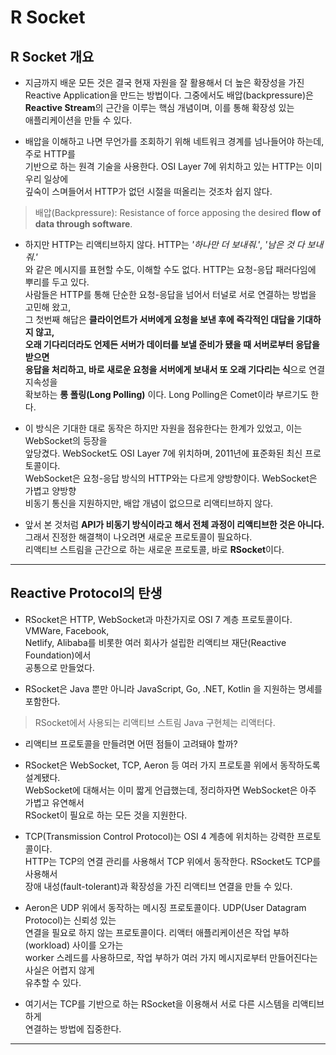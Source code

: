 # R Socket

## R Socket 개요

- 지금까지 배운 모든 것은 결국 현재 자원을 잘 활용해서 더 높은 확장성을 가진  
  Reactive Application을 만드는 방법이다. 그중에서도 배압(backpressure)은  
  **Reactive Stream**의 근간을 이루는 핵심 개념이며, 이를 통해 확장성 있는  
  애플리케이션을 만들 수 있다.

- 배압을 이해하고 나면 무언가를 조회하기 위해 네트워크 경계를 넘나들어야 하는데, 주로 HTTP를  
  기반으로 하는 원격 기술을 사용한다. OSI Layer 7에 위치하고 있는 HTTP는 이미 우리 일상에  
  깊숙이 스며들어서 HTTP가 없던 시절을 떠올리는 것조차 쉽지 않다.

> 배압(Backpressure): Resistance of force apposing the desired **flow of data through software**.

- 하지만 HTTP는 리액티브하지 않다. HTTP는 _'하나만 더 보내줘.'_, _'남은 것 다 보내줘.'_  
  와 같은 메시지를 표현할 수도, 이해할 수도 없다. HTTP는 요청-응답 패러다임에 뿌리를 두고 있다.  
  사람들은 HTTP를 통해 단순한 요청-응답을 넘어서 터널로 서로 연결하는 방법을 고민해 왔고,  
  그 첫번째 해답은 **클라이언트가 서버에게 요청을 보낸 후에 즉각적인 대답을 기대하지 않고,**  
  **오래 기다리더라도 언제든 서버가 데이터를 보낼 준비가 됐을 때 서버로부터 응답을 받으면**  
  **응답을 처리하고, 바로 새로운 요청을 서버에게 보내서 또 오래 기다리는 식**으로 연결 지속성을  
  확보하는 **롱 폴링(Long Polling)** 이다. Long Polling은 Comet이라 부르기도 한다.

- 이 방식은 기대한 대로 동작은 하지만 자원을 점유한다는 한계가 있었고, 이는 WebSocket의 등장을  
  앞당겼다. WebSocket도 OSI Layer 7에 위치하며, 2011년에 표준화된 최신 프로토콜이다.  
  WebSocket은 요청-응답 방식의 HTTP와는 다르게 양방향이다. WebSocket은 가볍고 양방향  
  비동기 통신을 지원하지만, 배압 개념이 없으므로 리액티브하지 않다.

- 앞서 본 것처럼 **API가 비동기 방식이라고 해서 전체 과정이 리액티브한 것은 아니다.**  
  그래서 진정한 해결책이 나오려면 새로운 프로토콜이 필요하다.  
  리액티브 스트림을 근간으로 하는 새로운 프로토콜, 바로 **RSocket**이다.

<hr/>

## Reactive Protocol의 탄생

- RSocket은 HTTP, WebSocket과 마찬가지로 OSI 7 계층 프로토콜이다. VMWare, Facebook,  
  Netlify, Alibaba를 비롯한 여러 회사가 설립한 리액티브 재단(Reactive Foundation)에서  
  공통으로 만들었다.

- RSocket은 Java 뿐만 아니라 JavaScript, Go, .NET, Kotlin 을 지원하는 명세를 포함한다.

> RSocket에서 사용되는 리액티브 스트림 Java 구현체는 리액터다.

- 리액티브 프로토콜을 만들려면 어떤 점들이 고려돼야 할까?

- RSocket은 WebSocket, TCP, Aeron 등 여러 가지 프로토콜 위에서 동작하도록 설계됐다.  
  WebSocket에 대해서는 이미 짧게 언급했는데, 정리하자면 WebSocket은 아주 가볍고 유연해서  
  RSocket이 필요로 하는 모든 것을 지원한다.

- TCP(Transmission Control Protocol)는 OSI 4 계층에 위치하는 강력한 프로토콜이다.  
  HTTP는 TCP의 연결 관리를 사용해서 TCP 위에서 동작한다. RSocket도 TCP를 사용해서  
  장애 내성(fault-tolerant)과 확장성을 가진 리액티브 연결을 만들 수 있다.

- Aeron은 UDP 위에서 동작하는 메시징 프로토콜이다. UDP(User Datagram Protocol)는 신뢰성 있는  
  연결을 필요로 하지 않는 프로토콜이다. 리액터 애플리케이션은 작업 부하(workload) 사이를 오가는  
  worker 스레드를 사용하므로, 작업 부하가 여러 가지 메시지로부터 만들어진다는 사실은 어렵지 않게  
  유추할 수 있다.

- 여기서는 TCP를 기반으로 하는 RSocket을 이용해서 서로 다른 시스템을 리액티브하게  
  연결하는 방법에 집중한다.

<hr/>
